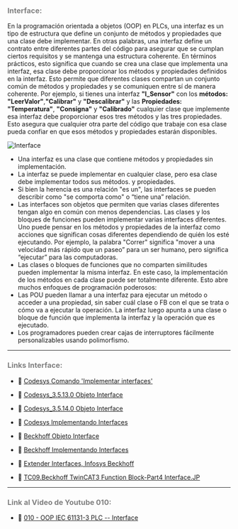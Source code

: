 ### <span style="color:grey">Interface:</span>

En la programación orientada a objetos (OOP) en PLCs, una interfaz es un tipo de estructura que define un conjunto de métodos y propiedades que una clase debe implementar. En otras palabras, una interfaz define un contrato entre diferentes partes del código para asegurar que se cumplan ciertos requisitos y se mantenga una estructura coherente. En términos prácticos, esto significa que cuando se crea una clase que implementa una interfaz, esa clase debe proporcionar los métodos y propiedades definidos en la interfaz. Esto permite que diferentes clases compartan un conjunto común de métodos y propiedades y se comuniquen entre sí de manera coherente. Por ejemplo, si tienes una interfaz **"I_Sensor"** con los **métodos:** **"LeerValor"**,**"Calibrar"** y **"Descalibrar"** y las **Propiedades:** **"Temperatura"**, **"Consigna"** y **"Calibrado"** cualquier clase que implemente esa interfaz debe proporcionar esos tres métodos y las tres propiedades. Esto asegura que cualquier otra parte del código que trabaje con esa clase pueda confiar en que esos métodos y propiedades estarán disponibles.

![Interface](../imagenes/I_Sensor.png)

- Una interfaz es una clase que contiene métodos y propiedades sin implementación. 
- La interfaz se puede implementar en cualquier clase, pero esa clase debe implementar todos sus métodos.
y propiedades.
- Si bien la herencia es una relación "es un", las interfaces se pueden describir como "se comporta como" o
“tiene una” relación.
- Las interfaces son objetos que permiten que varias clases diferentes tengan algo en común con
menos dependencias. Las clases y los bloques de funciones pueden implementar varias interfaces diferentes.
Uno puede pensar en los métodos y propiedades de la interfaz como acciones que significan cosas diferentes
dependiendo de quién los esté ejecutando. Por ejemplo, la palabra "Correr" significa "mover a una velocidad
más rápido que un paseo” para un ser humano, pero significa “ejecutar” para las computadoras.
- Las clases o bloques de funciones que no comparten similitudes pueden implementar la misma interfaz. En este
caso, la implementación de los métodos en cada clase puede ser totalmente diferente. Esto abre
muchos enfoques de programación poderosos:
- Las POU pueden llamar a una interfaz para ejecutar un método o acceder a una propiedad, sin saber cuál
clase o FB con el que se trata o cómo va a ejecutar la operación. 
La interfaz luego apunta a una clase o bloque de función que implementa la interfaz y la operación
que es ejecutado.
- Los programadores pueden crear cajas de interruptores fácilmente personalizables usando polimorfismo.
***
### <span style="color:grey">Links Interface:</span>

- 🔗 [Codesys Comando 'Implementar interfaces'](https://help.codesys.com/api-content/2/codesys/3.5.12.0/en/_cds_cmd_implement_interfaces/)

- 🔗 [Codesys_3.5.13.0 Objeto Interface](https://help.codesys.com/api-content/2/codesys/3.5.13.0/en/_cds_obj_interface/)

- 🔗 [Codesys_3.5.14.0 Objeto Interface](https://help.codesys.com/api-content/2/codesys/3.5.14.0/en/_cds_obj_interface/)

- 🔗 [Codesys Implementando Interfaces](https://help.codesys.com/api-content/2/codesys/3.5.12.0/en/_cds_implementing_interface/)

- 🔗 [Beckhoff Objeto Interface](https://infosys.beckhoff.com/english.php?content=../content/1033/tc3_plc_intro/4256428299.html&id=)

- 🔗 [Beckhoff Implementando Interfaces](https://infosys.beckhoff.com/english.php?content=../content/1033/tc3_plc_intro/4262436875.html&id=)

- 🔗 [Extender Interfaces, Infosys Beckhoff](https://infosys.beckhoff.com/content/1033/tc3_plc_intro/2527343499.html?id=365591094627259992)

- 🔗 [TC09.Beckhoff TwinCAT3 Function Block-Part4 Interface.JP](https://www.youtube.com/watch?v=SAGchtGi3-o)

***
### <span style="color:grey">Link al Video de Youtube 010:</span>
- 🔗 [010 - OOP IEC 61131-3 PLC -- Interface](https://youtu.be/ix0Amyg9RcU)